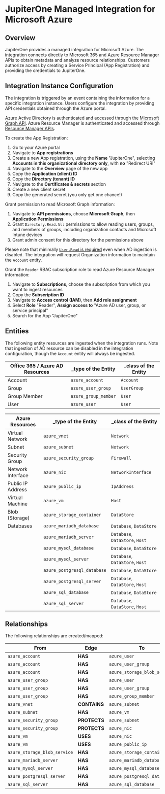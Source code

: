 # JupiterOne Managed Integration for Microsoft Azure

## Overview

JupiterOne provides a managed integration for Microsoft Azure. The integration
connects directly to Microsoft 365 and Azure Resource Manager APIs to obtain
metadata and analyze resource relationships. Customers authorize access by
creating a Service Principal (App Registration) and providing the credentials to
JupiterOne.

## Integration Instance Configuration

The integration is triggered by an event containing the information for a
specific integration instance. Users configure the integration by providing API
credentials obtained through the Azure portal.

Azure Active Directory is authenticated and accessed through the [Microsoft
Graph API][1]. Azure Resource Manager is authenticated and accessed through
[Resource Manager APIs][2].

To create the App Registration:

1. Go to your Azure portal
1. Navigate to **App registrations**
1. Create a new App registration, using the **Name** "JupiterOne", selecting
   **Accounts in this organizational directory only**, with **no** "Redirect
   URI"
1. Navigate to the **Overview** page of the new app
1. Copy the **Application (client) ID**
1. Copy the **Directory (tenant) ID**
1. Navigate to the **Certificates & secrets** section
1. Create a new client secret
1. Copy the generated secret (you only get one chance!)

Grant permission to read Microsoft Graph information:

1. Navigate to **API permissions**, choose **Microsoft Graph**, then
   **Application Permissions**
1. Grant `Directory.Read.All` permissions to allow reading users, groups, and
   members of groups, including organization contacts and Microsoft Intune
   devices
1. Grant admin consent for this directory for the permissions above

Please note that minimally [`User.Read` is required][3] even when AD ingestion
is disabled. The integration will request Organization information to maintain
the `Account` entity.

Grant the `Reader` RBAC subscription role to read Azure Resource Manager
information:

1. Navigate to **Subscriptions**, choose the subscription from which you want to
   ingest resources
1. Copy the **Subscription ID**
1. Navigate to **Access control (IAM)**, then **Add role assignment**
1. Select **Role** "Reader", **Assign access to** "Azure AD user, group, or
   service principal"
1. Search for the App "JupiterOne"

## Entities

The following entity resources are ingested when the integration runs. Note that
ingestion of AD resource can be disabled in the integration configuration,
though the `Account` entity will always be ingested.

| Office 365 / Azure AD Resources | \_type of the Entity | \_class of the Entity |
| ------------------------------- | -------------------- | --------------------- |
| Account                         | `azure_account`      | `Account`             |
| Group                           | `azure_user_group`   | `UserGroup`           |
| Group Member                    | `azure_group_member` | `User`                |
| User                            | `azure_user`         | `User`                |

| Azure Resources   | \_type of the Entity        | \_class of the Entity            |
| ----------------- | --------------------------- | -------------------------------- |
| Virtual Network   | `azure_vnet`                | `Network`                        |
| Subnet            | `azure_subnet`              | `Network`                        |
| Security Group    | `azure_security_group`      | `Firewall`                       |
| Network Interface | `azure_nic`                 | `NetworkInterface`               |
| Public IP Address | `azure_public_ip`           | `IpAddress`                      |
| Virtual Machine   | `azure_vm`                  | `Host`                           |
| Blob (Storage)    | `azure_storage_container`   | `DataStore`                      |
| Databases         | `azure_mariadb_database`    | `Database`, `DataStore`         |
|                   | `azure_mariadb_server`      | `Database`, `DataStore`, `Host` |
|                   | `azure_mysql_database`      | `Database`, `DataStore`         |
|                   | `azure_mysql_server`        | `Database`, `DataStore`, `Host` |
|                   | `azure_postgresql_database` | `Database`, `DataStore`         |
|                   | `azure_postgresql_server`   | `Database`, `DataStore`, `Host` |
|                   | `azure_sql_database`        | `Database`, `DataStore`         |
|                   | `azure_sql_server`          | `Database`, `DataStore`, `Host` |

## Relationships

The following relationships are created/mapped:

| From                         | Edge         | To                           |
| ---------------------------- | ------------ | ---------------------------- |
| `azure_account`              | **HAS**      | `azure_user`                 |
| `azure_account`              | **HAS**      | `azure_user_group`           |
| `azure_account`              | **HAS**      | `azure_storage_blob_service` |
| `azure_user_group`           | **HAS**      | `azure_user`                 |
| `azure_user_group`           | **HAS**      | `azure_user_group`           |
| `azure_user_group`           | **HAS**      | `azure_group_member`         |
| `azure_vnet`                 | **CONTAINS** | `azure_subnet`               |
| `azure_subnet`               | **HAS**      | `azure_vm`                   |
| `azure_security_group`       | **PROTECTS** | `azure_subnet`               |
| `azure_security_group`       | **PROTECTS** | `azure_nic`                  |
| `azure_vm`                   | **USES**     | `azure_nic`                  |
| `azure_vm`                   | **USES**     | `azure_public_ip`            |
| `azure_storage_blob_service` | **HAS**      | `azure_storage_container`    |
| `azure_mariadb_server`       | **HAS**      | `azure_mariadb_database`     |
| `azure_mysql_server`         | **HAS**      | `azure_mysql_database`       |
| `azure_postgresql_server`    | **HAS**      | `azure_postgresql_database`  |
| `azure_sql_server`           | **HAS**      | `azure_sql_database`         |

[1]: https://docs.microsoft.com/en-us/graph/auth-v2-service
[2]:
  https://docs.microsoft.com/en-us/azure/azure-resource-manager/resource-manager-api-authentication
[3]: https://docs.microsoft.com/en-us/graph/api/organization-get
